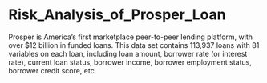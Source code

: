 # Risk_Analysis_of_Prosper_Loan
Prosper is America’s first marketplace peer-to-peer lending platform, with over $12 billion in funded loans. This data set contains 113,937 loans with 81 variables on each loan, including loan amount, borrower rate (or interest rate), current loan  status, borrower income, borrower employment status, borrower credit score, etc.

